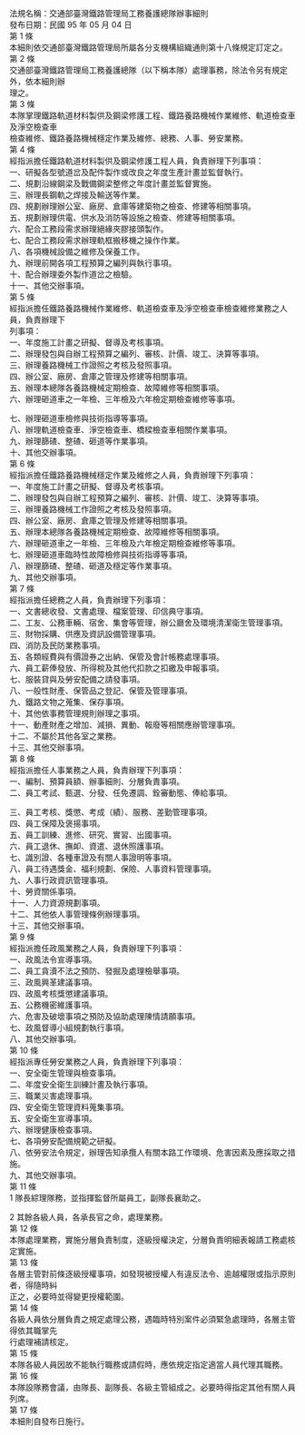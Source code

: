 法規名稱：交通部臺灣鐵路管理局工務養護總隊辦事細則  
發布日期：民國 95 年 05 月 04 日  
第 1 條  
本細則依交通部臺灣鐵路管理局所屬各分支機構組織通則第十八條規定訂定之。  
第 2 條  
交通部臺灣鐵路管理局工務養護總隊（以下稱本隊）處理事務，除法令另有規定外，依本細則辦  
理之。  
第 3 條  
本隊掌理鐵路軌道材料製供及鋼梁修護工程、鐵路養路機械作業維修、軌道檢查車及淨空檢查車  
檢查維修、鐵路養路機械穩定作業及維修、總務、人事、勞安業務。  
第 4 條  
經指派擔任鐵路軌道材料製供及鋼梁修護工程人員，負責辦理下列事項：  
一、研擬各型號道岔及配件製作或改良之年度生產計畫並監督執行。  
二、規劃沿線鋼梁及戰備鋼梁整修之年度計畫並監督實施。  
三、辦理長鋼軌之焊接及輸送等作業。  
四、規劃辦理辦公室、廠房、倉庫等建築物之檢查、修建等相關事項。  
五、規劃辦理供電、供水及消防等設施之檢查、修建等相關事項。  
六、配合工務段需求辦理絕緣夾膠接頭製作。  
七、配合工務段需求辦理軌框搬移機之操作作業。  
八、各項機械設備之維修及保養工作。  
九、辦理前開各項工程預算之編列與執行事項。  
十、配合辦理委外製作道岔之檢驗。  
十一、其他交辦事項。  
第 5 條  
經指派擔任鐵路養路機械作業維修、軌道檢查車及淨空檢查車檢查維修業務之人員，負責辦理下  
列事項：  
一、年度施工計畫之研擬、督導及考核事項。  
二、辦理發包與自辦工程預算之編列、審核、計價、竣工、決算等事項。  
三、辦理養路機械工作證照之考核及發照事項。  
四、辦公室、廠房、倉庫之管理及修建等相關事項。  
五、辦理本總隊各養路機械定期檢查、故障維修等相關事項。  
六、辦理砸道車之一年檢、三年檢及六年檢定期檢查維修等事項。  


七、辦理砸道車檢修與技術指導等事項。  
八、辦理軌道檢查車、淨空檢查車、橋樑檢查車相關作業事項。  
九、辦理篩碴、整碴、砸道等作業事項。  
十、其他交辦事項。  
第 6 條  
經指派擔任鐵路養路機械穩定作業及維修之人員，負責辦理下列事項：  
一、年度施工計畫之研擬、督導及考核事項。  
二、辦理發包與自辦工程預算之編列、審核、計價、竣工、決算等事項。  
三、辦理養路機械工作證照之考核及發照事項。  
四、辦公室、廠房、倉庫之管理及修建等相關事項。  
五、辦理本總隊各養路機械定期檢查、故障維修等相關事項。  
六、辦理砸道車之一年檢、三年檢及六年檢定期檢查維修等事項。  
七、辦理砸道車臨時性故障檢修與技術指導等事項。  
八、辦理篩碴、整碴、砸道及穩定等作業事項。  
九、其他交辦事項。  
第 7 條  
經指派擔任總務之人員，負責辦理下列事項：  
一、文書總收發、文書處理、檔案管理、印信典守事項。  
二、工友、公務車輛、宿舍、集會等管理，辦公廳舍及環境清潔衛生管理事項。  
三、財物採購、供應及資訊設備管理事項。  
四、消防及民防業務事項。  
五、各類經費與有價證券之出納、保管及會計帳務處理事項。  
六、員工薪俸發放、所得稅及其他代扣款之扣繳及申報事項。  
七、服裝貸與及勞安配備之請發事項。  
八、一般性財產、保管品之登記、保管及管理事項。  
九、鐵路文物之蒐集、保存事項。  
十、其他依事務管理規則辦理之事項。  
十一、動產財產之增加、減損、異動、報廢等相關應辦管理事項。  
十二、不屬於其他各室之業務。  
十三、其他交辦事項。  
第 8 條  
經指派擔任人事業務之人員，負責辦理下列事項：  
一、編制、預算員額、辦事細則、分層負責事項。  
二、員工考試、甄選、分發、任免遷調、銓審動態、俸給事項。  


三、員工考核、獎懲、考成（績）、服務、差勤管理事項。  
四、員工保障及褒揚事項。  
五、員工訓練、進修、研究、實習、出國事項。  
六、員工退休、撫卹、資遣、退休照護事項。  
七、識別證、各種車證及有關人事證明等事項。  
八、員工待遇獎金、福利規劃、保險、人事資料管理事項。  
九、人事行政資訊管理事項。  
十、勞資關係事項。  
十一、人力資源規劃事項。  
十二、其他依人事管理條例辦理事項。  
十三、其他交辦事項。  
第 9 條  
經指派擔任政風業務之人員，負責辦理下列事項：  
一、政風法令宣導事項。  
二、員工貪瀆不法之預防、發掘及處理檢舉事項。  
三、政風興革建議事項。  
四、政風考核獎懲建議事項。  
五、公務機密維護事項。  
六、危害及破壞事項之預防及協助處理陳情請願事項。  
七、政風督導小組規劃執行事項。  
八、其他交辦事項。  
第 10 條  
經指派專任勞安業務之人員，負責辦理下列事項：  
一、安全衛生管理與檢查事項。  
二、年度安全衛生訓練計畫及執行事項。  
三、職業災害處理事項。  
四、安全衛生管理資料蒐集事項。  
五、安全衛生宣導事項。  
六、辦理健康檢查事項。  
七、各項勞安配備規範之研擬。  
八、依勞安法令規定，辦理告知承攬人有關本路工作環境、危害因素及應採取之措施。  
九、其他交辦事項。  
第 11 條  
1 隊長綜理隊務，並指揮監督所屬員工，副隊長襄助之。  


2 其餘各級人員，各承長官之命，處理業務。  
第 12 條  
本隊處理業務，實施分層負責制度，逐級授權決定，分層負責明細表報請工務處核定實施。  
第 13 條  
各層主管對前條逐級授權事項，如發現被授權人有違反法令、逾越權限或指示原則者，得隨時糾  
正之，必要時並得變更授權範圍。  
第 14 條  
各級人員依分層負責之規定處理公務，遇臨時特別案件必須緊急處理時，各層主管得依其職掌先  
行處理補請核定。  
第 15 條  
本隊各級人員因故不能執行職務或請假時，應依規定指定適當人員代理其職務。  
第 16 條  
本隊設隊務會議，由隊長、副隊長、各級主管組成之。必要時得指定其他有關人員列席。  
第 17 條  
本細則自發布日施行。  


